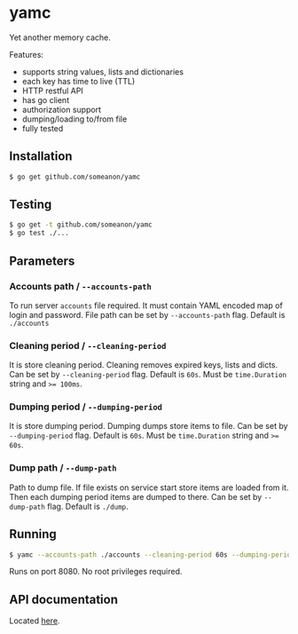 # yamc
Yet another memory cache.

Features:
* supports string values, lists and dictionaries
* each key has time to live (TTL)
* HTTP restful API
* has go client
* authorization support
* dumping/loading to/from file
* fully tested


## Installation

```bash
$ go get github.com/someanon/yamc
```

## Testing

```bash
$ go get -t github.com/someanon/yamc
$ go test ./...
```

## Parameters

### Accounts path / `--accounts-path`
To run server `accounts` file required. It must contain YAML encoded map of login and password. File path can be set by `--accounts-path` flag. Default is `./accounts`

### Cleaning period / `--cleaning-period`
It is store cleaning period. Cleaning removes expired keys, lists and dicts. Can be set by `--cleaning-period` flag. Default is `60s`. Must be `time.Duration` string and `>= 100ms`.

### Dumping period / `--dumping-period`
It is store dumping period. Dumping dumps store items to file. Can be set by `--dumping-period` flag. Default is `60s`. Must be `time.Duration` string and `>= 60s`. 

### Dump path / `--dump-path`
Path to dump file. If file exists on service start store items are loaded from it. Then each dumping period items are dumped to there. Can be set by `--dump-path` flag. Default is `./dump`.


## Running

```bash
$ yamc --accounts-path ./accounts --cleaning-period 60s --dumping-period 10m --dump-path ./dump
```

Runs on port 8080. No root privileges required.

## API documentation

Located [here](https://github.com/someanon/yamc/tree/master/server).
